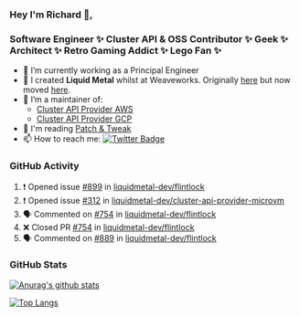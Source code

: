 ### Hey I'm Richard 👋, 

<h3 align="left">Software Engineer ✨ Cluster API & OSS Contributor ✨ Geek ✨ Architect ✨ Retro Gaming Addict ✨ Lego Fan ✨</h3>

- 🔭 I’m currently working as a Principal Engineer
- 📯 I created **Liquid Metal** whilst at Weaveworks. Originally [here](https://github.com/weaveworks-liquidmetal) but now moved [here](https://github.com/liquidmetal-dev).
- 👯 I’m a maintainer of:
  -  [Cluster API Provider AWS](https://github.com/kubernetes-sigs/cluster-api-provider-aws)
  -  [Cluster API Provider GCP](https://github.com/kubernetes-sigs/cluster-api-provider-gcp)
- 💬 I'm reading [Patch & Tweak](https://bjooks.com/products/patch-tweak-exploring-modular-synthesis)
- 📫 How to reach me: [![Twitter Badge](https://img.shields.io/badge/-@fruit_case-00acee?style=flat&logo=Twitter&logoColor=white)](https://twitter.com/intent/follow?screen_name=fruit_case "Follow on Twitter")

### GitHub Activity 

<!--START_SECTION:activity-->
1. ❗ Opened issue [#899](https://github.com/liquidmetal-dev/flintlock/issues/899) in [liquidmetal-dev/flintlock](https://github.com/liquidmetal-dev/flintlock)
2. ❗ Opened issue [#312](https://github.com/liquidmetal-dev/cluster-api-provider-microvm/issues/312) in [liquidmetal-dev/cluster-api-provider-microvm](https://github.com/liquidmetal-dev/cluster-api-provider-microvm)
3. 🗣 Commented on [#754](https://github.com/liquidmetal-dev/flintlock/pull/754#issuecomment-2221370316) in [liquidmetal-dev/flintlock](https://github.com/liquidmetal-dev/flintlock)
4. ❌ Closed PR [#754](https://github.com/liquidmetal-dev/flintlock/pull/754) in [liquidmetal-dev/flintlock](https://github.com/liquidmetal-dev/flintlock)
5. 🗣 Commented on [#889](https://github.com/liquidmetal-dev/flintlock/pull/889#issuecomment-2221369031) in [liquidmetal-dev/flintlock](https://github.com/liquidmetal-dev/flintlock)
<!--END_SECTION:activity-->

### GitHub Stats

[![Anurag's github stats](https://github-readme-stats.vercel.app/api?username=richardcase&count_private=true&show_icons=true)](https://github.com/anuraghazra/github-readme-stats)

[![Top Langs](https://github-readme-stats.vercel.app/api/top-langs/?username=richardcase&hide=html&layout=compact)](https://github.com/anuraghazra/github-readme-stats)
